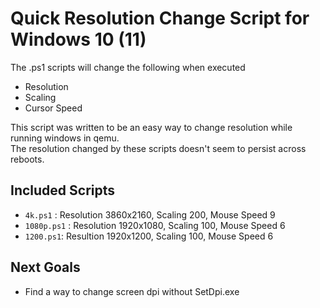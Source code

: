 # Quick Resolution Change Script for Windows 10 (11)
The .ps1 scripts will change the following when executed
- Resolution
- Scaling
- Cursor Speed

This script was written to be an easy way to change resolution while running windows in qemu.  
The resolution changed by these scripts doesn't seem to persist across reboots.

## Included Scripts
- `4k.ps1` : Resolution 3860x2160, Scaling 200, Mouse Speed 9
- `1080p.ps1` : Resolution 1920x1080, Scaling 100, Mouse Speed 6
- `1200.ps1`: Resultion 1920x1200, Scaling 100, Mouse Speed 6

## Next Goals
- Find a way to change screen dpi without SetDpi.exe
